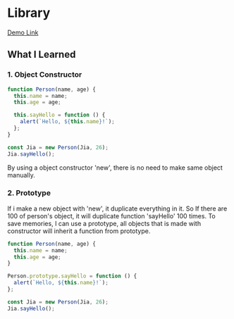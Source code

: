 # Library

[Demo Link](https://jiasong214.github.io/the-odin-project/library/library.html)

## What I Learned

### 1. Object Constructor

```javascript
function Person(name, age) {
  this.name = name;
  this.age = age;

  this.sayHello = function () {
    alert(`Hello, ${this.name}!`);
  };
}

const Jia = new Person(Jia, 26);
Jia.sayHello();
```

By using a object constructor 'new', there is no need to make same object manually.

### 2. Prototype

If i make a new object with 'new', it duplicate everything in it. So If there are 100 of person's object, it will duplicate function 'sayHello' 100 times. To save memories, I can use a prototype, all objects that is made with constructor will inherit a function from prototype.

```javascript
function Person(name, age) {
  this.name = name;
  this.age = age;
}

Person.prototype.sayHello = function () {
  alert(`Hello, ${this.name}!`);
};

const Jia = new Person(Jia, 26);
Jia.sayHello();
```
